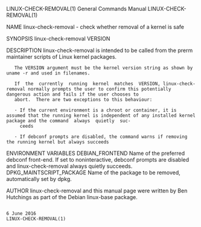 LINUX-CHECK-REMOVAL(1)                                                           General Commands Manual                                                           LINUX-CHECK-REMOVAL(1)

NAME
       linux-check-removal - check whether removal of a kernel is safe

SYNOPSIS
       linux-check-removal VERSION

DESCRIPTION
       linux-check-removal is intended to be called from the prerm maintainer scripts of Linux kernel packages.

       The VERSION argument must be the kernel version string as shown by uname -r and used in filenames.

       If  the  currently  running  kernel  matches  VERSION, linux-check-removal normally prompts the user to confirm this potentially dangerous action and fails if the user chooses to
       abort.  There are two exceptions to this behaviour:

       · If the current environment is a chroot or container, it is assumed that the running kernel is independent of any installed kernel package and the command  always  quietly  suc‐
         ceeds

       · If debconf prompts are disabled, the command warns if removing the running kernel but always succeeds

ENVIRONMENT VARIABLES
       DEBIAN_FRONTEND
              Name of the preferred debconf front-end.  If set to noninteractive, debconf prompts are disabled and linux-check-removal always quietly succeeds.
       DPKG_MAINTSCRIPT_PACKAGE
              Name of the package to be removed, automatically set by dpkg.

AUTHOR
       linux-check-removal and this manual page were written by Ben Hutchings as part of the Debian linux-base package.

                                                                                       6 June 2016                                                                 LINUX-CHECK-REMOVAL(1)
